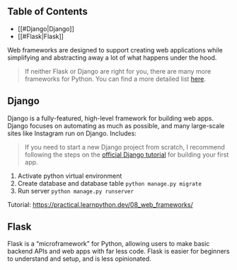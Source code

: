 ## Table of Contents

- [[#Django|Django]]
- [[#Flask|Flask]]

Web frameworks are designed to support creating web applications while simplifying and abstracting away a lot of what happens under the hood.

>If neither Flask or Django are right for you, there are many more frameworks for Python. You can find a more detailed list [here](https://wiki.python.org/moin/WebFrameworks).

## Django

Django is a fully-featured, high-level framework for building web apps. Django focuses on automating as much as possible, and many large-scale sites like Instagram run on Django. Includes:

> If you need to start a new Django project from scratch, I recommend following the steps on the [official Django tutorial](https://docs.djangoproject.com/en/3.1/intro/tutorial01/) for building your first app.

1. Activate python virtual environment
2. Create database and database table `python manage.py migrate`
3. Run server `python manage.py runserver`

Tutorial: https://practical.learnpython.dev/08_web_frameworks/


## Flask

Flask is a “microframework” for Python, allowing users to make basic backend APIs and web apps with far less code. Flask is easier for beginners to understand and setup, and is less opinionated.